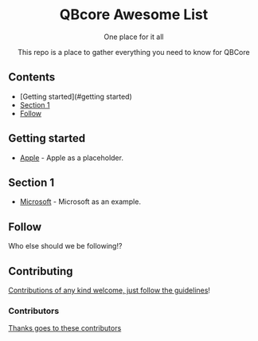 <div align="center">

<!-- title -->

<!--lint ignore no-dead-urls-->
# QBcore Awesome List

<!-- subtitle -->

One place for it all

<!-- image -->

<!-- <a href="" target="_blank" rel="noopener noreferrer">
  <img src="" />
</a> -->

<!-- description -->

This repo is a place to gather everything you need to know for QBCore

</div>

<!-- TOC -->

## Contents

- [Getting started](#getting started)
- [Section 1](#section-1)
- [Follow](#follow)

<!-- CONTENT -->

## Getting started

- [Apple](https://apple.com) - Apple as a placeholder.

## Section 1

- [Microsoft](https://www.microsoft.com/) - Microsoft as an example.

<!-- END CONTENT -->

## Follow

<!-- list people worth following on social sites (Twitter, LinkedIn, GitHub, YouTube etc.) -->

Who else should we be following!?

## Contributing

[Contributions of any kind welcome, just follow the guidelines](contributing.md)!

### Contributors

[Thanks goes to these contributors](https://github.com/Awesome-QBcore/graphs/contributors)
